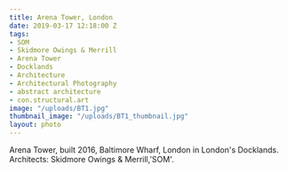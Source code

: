 ```yaml
---
title: Arena Tower, London
date: 2019-03-17 12:18:00 Z
tags:
- SOM
- Skidmore Owings & Merrill
- Arena Tower
- Docklands
- Architecture
- Architectural Photography
- abstract architecture
- con.structural.art
image: "/uploads/BT1.jpg"
thumbnail_image: "/uploads/BT1_thumbnail.jpg"
layout: photo
---
```


Arena Tower, built 2016, Baltimore Wharf, London in London's Docklands. Architects: Skidmore Owings & Merrill,'SOM'. 
